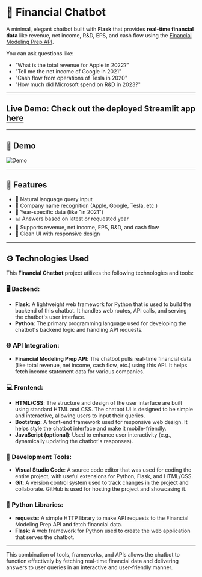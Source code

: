 # 🧠 Financial Chatbot

A minimal, elegant chatbot built with **Flask** that provides **real-time financial data** like revenue, net income, R&D, EPS, and cash flow using the [Financial Modeling Prep API](https://financialmodelingprep.com/developer/docs/).

You can ask questions like:
- "What is the total revenue for Apple in 2022?"
- "Tell me the net income of Google in 2021"
- "Cash flow from operations of Tesla in 2020"
- "How much did Microsoft spend on R&D in 2023?"
  
---

## **Live Demo:** Check out the deployed Streamlit app [here](https://financialchatbot-h9bmbmzcn8xpu5syqypius.streamlit.app/)

---

## 📸 Demo



![Demo](https://github.com/deeeptanshu/financial-chatbot/blob/main/Animation.gif)

---


## 🚀 Features

- 💬 Natural language query input
- 🏢 Company name recognition (Apple, Google, Tesla, etc.)
- 📅 Year-specific data (like "in 2021")
- 📊 Answers based on latest or requested year
- 🧾 Supports revenue, net income, EPS, R&D, and cash flow
- 🧠 Clean UI with responsive design

---
## ⚙️ Technologies Used

This **Financial Chatbot** project utilizes the following technologies and tools:

### 🖥️ Backend:
- **Flask**: A lightweight web framework for Python that is used to build the backend of this chatbot. It handles web routes, API calls, and serving the chatbot's user interface.
- **Python**: The primary programming language used for developing the chatbot's backend logic and handling API requests.

### 🌐 API Integration:
- **Financial Modeling Prep API**: The chatbot pulls real-time financial data (like total revenue, net income, cash flow, etc.) using this API. It helps fetch income statement data for various companies.

### 💻 Frontend:
- **HTML/CSS**: The structure and design of the user interface are built using standard HTML and CSS. The chatbot UI is designed to be simple and interactive, allowing users to input their queries.
- **Bootstrap**: A front-end framework used for responsive web design. It helps style the chatbot interface and make it mobile-friendly.
- **JavaScript (optional)**: Used to enhance user interactivity (e.g., dynamically updating the chatbot's responses).

### 🔧 Development Tools:
- **Visual Studio Code**: A source code editor that was used for coding the entire project, with useful extensions for Python, Flask, and HTML/CSS.
- **Git**: A version control system used to track changes in the project and collaborate. GitHub is used for hosting the project and showcasing it.

### 🐍 Python Libraries:
- **requests**: A simple HTTP library to make API requests to the Financial Modeling Prep API and fetch financial data.
- **Flask**: A web framework for Python used to create the web application that serves the chatbot.

---

This combination of tools, frameworks, and APIs allows the chatbot to function effectively by fetching real-time financial data and delivering answers to user queries in an interactive and user-friendly manner.



